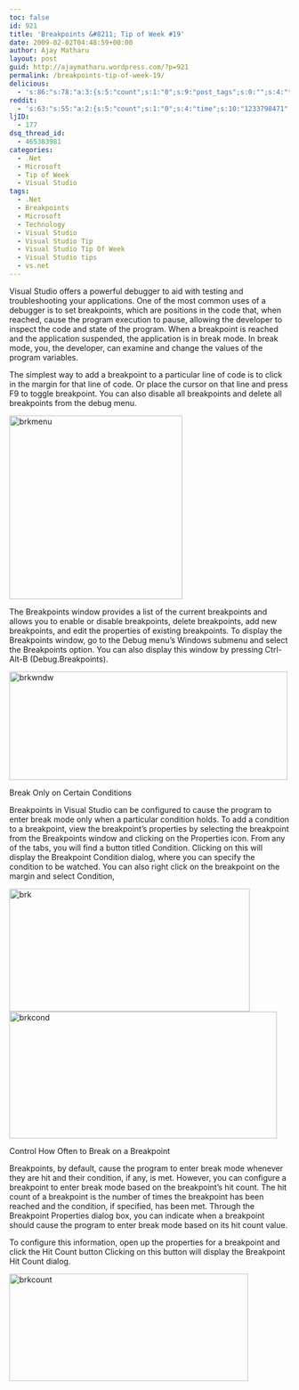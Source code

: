 ```yaml
---
toc: false
id: 921
title: 'Breakpoints &#8211; Tip of Week #19'
date: 2009-02-02T04:48:59+00:00
author: Ajay Matharu
layout: post
guid: http://ajaymatharu.wordpress.com/?p=921
permalink: /breakpoints-tip-of-week-19/
delicious:
  - 's:86:"s:78:"a:3:{s:5:"count";s:1:"0";s:9:"post_tags";s:0:"";s:4:"time";s:10:"1233798470";}";";'
reddit:
  - 's:63:"s:55:"a:2:{s:5:"count";s:1:"0";s:4:"time";s:10:"1233798471";}";";'
ljID:
  - 177
dsq_thread_id:
  - 465383981
categories:
  - .Net
  - Microsoft
  - Tip of Week
  - Visual Studio
tags:
  - .Net
  - Breakpoints
  - Microsoft
  - Technology
  - Visual Studio
  - Visual Studio Tip
  - Visual Studio Tip Of Week
  - Visual Studio tips
  - vs.net
---
```

Visual Studio offers a powerful debugger to aid with testing and troubleshooting your applications. One of the most common uses of a debugger is to set breakpoints, which are positions in the code that, when reached, cause the program execution to pause, allowing the developer to inspect the code and state of the program. When a breakpoint is reached and the application suspended, the application is in break mode. In break mode, you, the developer, can examine and change the values of the program variables.

The simplest way to add a breakpoint to a particular line of code is to click in the margin for that line of code. Or place the cursor on that line and press F9 to toggle breakpoint. You can also disable all breakpoints and delete all breakpoints from the debug menu.

<img class="aligncenter size-full wp-image-922" title="brkmenu" src="http://ajaymatharu.files.wordpress.com/2009/02/brkmenu.png" alt="brkmenu" width="311" height="330" />

The Breakpoints window provides a list of the current breakpoints and allows you to enable or disable breakpoints, delete breakpoints, add new breakpoints, and edit the properties of existing breakpoints. To display the Breakpoints window, go to the Debug menu&#8217;s Windows submenu and select the Breakpoints option. You can also display this window by pressing Ctrl-Alt-B (Debug.Breakpoints).

<img class="aligncenter size-full wp-image-923" title="brkwndw" src="http://ajaymatharu.files.wordpress.com/2009/02/brkwndw.png" alt="brkwndw" width="500" height="195" />

Break Only on Certain Conditions

Breakpoints in Visual Studio can be configured to cause the program to enter break mode only when a particular condition holds. To add a condition to a breakpoint, view the breakpoint&#8217;s properties by selecting the breakpoint from the Breakpoints window and clicking on the Properties icon. From any of the tabs, you will find a button titled Condition. Clicking on this will display the Breakpoint Condition dialog, where you can specify the condition to be watched. You can also right click on the breakpoint on the margin and select Condition,

<img class="aligncenter size-full wp-image-924" title="brk" src="http://ajaymatharu.files.wordpress.com/2009/02/brk.png" alt="brk" width="432" height="221" />

<img class="aligncenter size-full wp-image-926" title="brkcond" src="http://ajaymatharu.files.wordpress.com/2009/02/brkcond.png" alt="brkcond" width="481" height="228" />

Control How Often to Break on a Breakpoint

Breakpoints, by default, cause the program to enter break mode whenever they are hit and their condition, if any, is met. However, you can configure a breakpoint to enter break mode based on the breakpoint&#8217;s hit count. The hit count of a breakpoint is the number of times the breakpoint has been reached and the condition, if specified, has been met. Through the Breakpoint Properties dialog box, you can indicate when a breakpoint should cause the program to enter break mode based on its hit count value.

To configure this information, open up the properties for a breakpoint and click the Hit Count button Clicking on this button will display the Breakpoint Hit Count dialog.

<img class="aligncenter size-full wp-image-927" title="brkcount" src="http://ajaymatharu.files.wordpress.com/2009/02/brkcount.png" alt="brkcount" width="429" height="193" />
